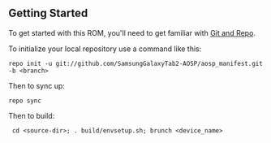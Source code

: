 Getting Started
---------------

To get started with this ROM, you'll need to get
familiar with [Git and Repo](http://source.android.com/download/using-repo).

To initialize your local repository use a command like this:

    repo init -u git://github.com/SamsungGalaxyTab2-AOSP/aosp_manifest.git -b <branch>

Then to sync up:

    repo sync

Then to build:

     cd <source-dir>; . build/envsetup.sh; brunch <device_name>

